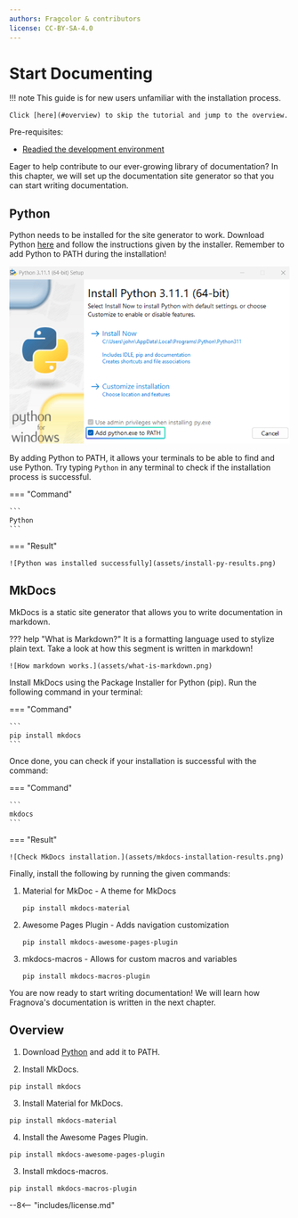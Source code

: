 ```yaml
---
authors: Fragcolor & contributors
license: CC-BY-SA-4.0
---
```


# Start Documenting

!!! note
    This guide is for new users unfamiliar with the installation process. 

    Click [here](#overview) to skip the tutorial and jump to the overview.

Pre-requisites:

- [Readied the development environment](../getting-started.md)

Eager to help contribute to our ever-growing library of documentation? In this chapter, we will set up the documentation site generator so that you can start writing documentation.

## Python

Python needs to be installed for the site generator to work. Download Python [here](https://www.python.org/downloads/) and follow the instructions given by the installer. Remember to add Python to PATH during the installation!

![Add Python to PATH](assets/install-py-add-to-path.png)

By adding Python to PATH, it allows your terminals to be able to find and use Python. Try typing `Python` in any terminal to check if the installation process is successful.

=== "Command"

    ```
    Python
    ```

=== "Result"

    ![Python was installed successfully](assets/install-py-results.png)


## MkDocs

MkDocs is a static site generator that allows you to write documentation in markdown. 

??? help "What is Markdown?"
    It is a formatting language used to stylize plain text. Take a look at how this segment is written in markdown!

    ![How markdown works.](assets/what-is-markdown.png)

Install MkDocs using the Package Installer for Python (pip). Run the following command in your terminal:

=== "Command"

    ```
    pip install mkdocs
    ```

Once done, you can check if your installation is successful with the command:

=== "Command"

    ```
    mkdocs
    ```

=== "Result"

    ![Check MkDocs installation.](assets/mkdocs-installation-results.png)


Finally, install the following by running the given commands:

1. Material for MkDoc - A theme for MkDocs

    ```
    pip install mkdocs-material
    ```

2. Awesome Pages Plugin - Adds navigation customization

    ```
    pip install mkdocs-awesome-pages-plugin
    ```

3. mkdocs-macros - Allows for custom macros and variables

    ```
    pip install mkdocs-macros-plugin
    ```

You are now ready to start writing documentation! We will learn how Fragnova's documentation is written in the next chapter.

## Overview ##

1. Download [Python](https://www.python.org/downloads/) and add it to PATH.

2. Install MkDocs.
```
pip install mkdocs
```

3. Install Material for MkDocs.
```
pip install mkdocs-material
```

4. Install the Awesome Pages Plugin.
```
pip install mkdocs-awesome-pages-plugin
```

3. Install mkdocs-macros.
```
pip install mkdocs-macros-plugin
```

--8<-- "includes/license.md"
